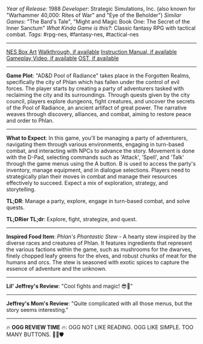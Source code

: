 *Year of Release*: 1988
*Developer*: Strategic Simulations, Inc. (also known for "Warhammer 40,000: Rites of War" and "Eye of the Beholder")
*Similar Games*: "The Bard's Tale", "Might and Magic Book One: The Secret of the Inner Sanctum"
*What Kinda Game is this?*: Classic fantasy RPG with tactical combat.
*Tags:* #rpg-nes, #fantasy-nes, #tactical-nes

---
[NES Box Art](https://www.google.com/search?tbm=isch&q=NES+Box+Art+AD%26D+Pool+of+Radiance) 
[Walkthrough, if available](https://www.google.com/search?q=Walkthrough+NES+AD%26D+Pool+of+Radiance)
[Instruction Manual, if available](https://www.google.com/search?q=NES+Instruction+Manual+AD%26D+Pool+of+Radiance)
[Gameplay Video, if available](https://www.youtube.com/results?search_query=gameplay+NES+AD%26D+Pool+of+Radiance) 
[OST, if available](https://www.youtube.com/results?search_query=gameplay+NES+AD%26D+Pool+of+Radiance+OST)

- - -
**Game Plot**: "AD&D Pool of Radiance" takes place in the Forgotten Realms, specifically the city of Phlan which has fallen under the control of evil forces. The player starts by creating a party of adventurers tasked with reclaiming the city and its surroundings. Through quests given by the city council, players explore dungeons, fight creatures, and uncover the secrets of the Pool of Radiance, an ancient artifact of great power. The narrative weaves through discovery, alliances, and combat, aiming to restore peace and order to Phlan.

- - -
**What to Expect**: In this game, you'll be managing a party of adventurers, navigating them through various environments, engaging in turn-based combat, and interacting with NPCs to advance the story. Movement is done with the D-Pad, selecting commands such as 'Attack', 'Spell', and 'Talk' through the game menus using the A button. B is used to access the party's inventory, manage equipment, and in dialogue selections. Players need to strategically plan their moves in combat and manage their resources effectively to succeed. Expect a mix of exploration, strategy, and storytelling.

**TL;DR**: Manage a party, explore, engage in turn-based combat, and solve quests.

**TL;DRier TL;dr**: Explore, fight, strategize, and quest.

---
**Inspired Food Item**: *Phlan's Phantastic Stew* - A hearty stew inspired by the diverse races and creatures of Phlan. It features ingredients that represent the various factions within the game, such as mushrooms for the dwarves, finely chopped leafy greens for the elves, and robust chunks of meat for the humans and orcs. The stew is seasoned with exotic spices to capture the essence of adventure and the unknown.

---
**Lil' Jeffrey's Review**: "Cool fights and magic! 😎🐉"

---
**Jeffrey's Mom's Review**: "Quite complicated with all those menus, but the story seems interesting."

---
🔥 **OGG REVIEW TIME** 🔥: OGG NOT LIKE READING. OGG LIKE SIMPLE. TOO MANY BUTTONS. 🤯🔥🛡️